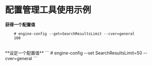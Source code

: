 # 配置管理工具使用示例

**获得一个配置值**
```
    # engine-config --get=SearchResultsLimit --cver=general
    100
```
<br/>
**设定一个配置值**
```
    # engine-config --set SearchResultsLimit=50 --cver=general
```
